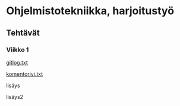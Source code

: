 #  Ohjelmistotekniikka, harjoitustyö

## Tehtävät

### Viikko 1

[gitlog.txt](https://github.com/SuloKM/ot-harjoitustyo/tree/master/laskarit/viikko1/gitlog.txt)

[komentorivi.txt](https://github.com/SuloKM/ot-harjoitustyo/tree/master/laskarit/viikko1/komentorivi.txt)

lisäys

lisäys2
